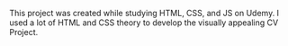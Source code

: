 This project was created while studying HTML, CSS, and JS on Udemy. I used a lot of HTML and CSS theory to develop the visually appealing CV Project. 
